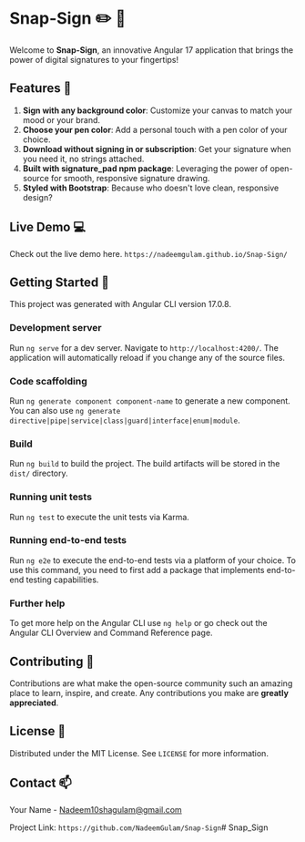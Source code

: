 # Snap-Sign :pencil2: :art:

Welcome to **Snap-Sign**, an innovative Angular 17 application that brings the power of digital signatures to your fingertips! 

## Features :star2:

1. **Sign with any background color**: Customize your canvas to match your mood or your brand.
2. **Choose your pen color**: Add a personal touch with a pen color of your choice.
3. **Download without signing in or subscription**: Get your signature when you need it, no strings attached.
4. **Built with signature_pad npm package**: Leveraging the power of open-source for smooth, responsive signature drawing.
5. **Styled with Bootstrap**: Because who doesn't love clean, responsive design?

## Live Demo :computer:

Check out the live demo here. `https://nadeemgulam.github.io/Snap-Sign/`

## Getting Started :rocket:

This project was generated with Angular CLI version 17.0.8.

### Development server

Run `ng serve` for a dev server. Navigate to `http://localhost:4200/`. The application will automatically reload if you change any of the source files.

### Code scaffolding

Run `ng generate component component-name` to generate a new component. You can also use `ng generate directive|pipe|service|class|guard|interface|enum|module`.

### Build

Run `ng build` to build the project. The build artifacts will be stored in the `dist/` directory.

### Running unit tests

Run `ng test` to execute the unit tests via Karma.

### Running end-to-end tests

Run `ng e2e` to execute the end-to-end tests via a platform of your choice. To use this command, you need to first add a package that implements end-to-end testing capabilities.

### Further help

To get more help on the Angular CLI use `ng help` or go check out the Angular CLI Overview and Command Reference page.

## Contributing :handshake:

Contributions are what make the open-source community such an amazing place to learn, inspire, and create. Any contributions you make are **greatly appreciated**.

## License :scroll:

Distributed under the MIT License. See `LICENSE` for more information.

## Contact :mailbox:

Your Name - Nadeem10shagulam@gmail.com

Project Link: `https://github.com/NadeemGulam/Snap-Sign`#   S n a p _ S i g n  
 